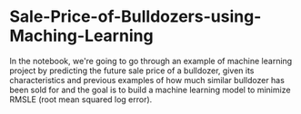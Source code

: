 # Sale-Price-of-Bulldozers-using-Maching-Learning
In the notebook, we're going to go through an example of machine learning project by predicting the future sale price of a bulldozer, given its characteristics and previous examples of how much similar bulldozer has been sold for and the goal is to build a machine learning model to minimize RMSLE (root mean squared log error).
